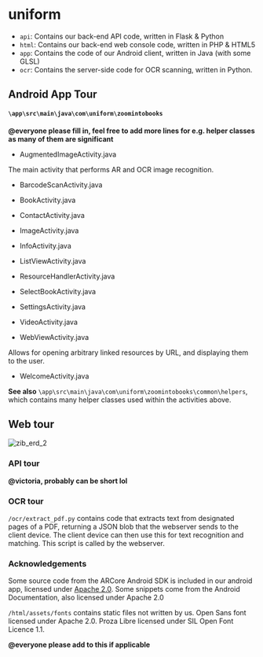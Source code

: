 # uniform

- `api`: Contains our back-end API code, written in Flask & Python
- `html`: Contains our back-end web console code, written in PHP & HTML5
- `app`: Contains the code of our Android client, written in Java (with some GLSL)
- `ocr`: Contains the server-side code for OCR scanning, written in Python.

## Android App Tour

#### `\app\src\main\java\com\uniform\zoomintobooks`

**@everyone please fill in, feel free to add more lines for e.g. helper classes as many of them are significant**

- AugmentedImageActivity.java

The main activity that performs AR and OCR image recognition.

- BarcodeScanActivity.java

- BookActivity.java

- ContactActivity.java

- ImageActivity.java

- InfoActivity.java

- ListViewActivity.java

- ResourceHandlerActivity.java

- SelectBookActivity.java

- SettingsActivity.java

- VideoActivity.java

- WebViewActivity.java

Allows for opening arbitrary linked resources by URL, and displaying them to the user.

- WelcomeActivity.java


**See also** `\app\src\main\java\com\uniform\zoomintobooks\common\helpers`, which contains many helper classes used within the activities above.

## Web tour

![zib_erd_2](https://user-images.githubusercontent.com/63247287/110464106-a1b9f580-80ca-11eb-8760-76979327d8ef.png)

### API tour

**@victoria, probably can be short lol**

### OCR tour

`/ocr/extract_pdf.py` contains code that extracts text from designated pages of a PDF, returning a JSON blob that the webserver sends to the client device. The client device can then use this for text recognition and matching. This script is called by the webserver.

### Acknowledgements

Some source code from the ARCore Android SDK is included in our android app, licensed under [Apache 2.0](https://github.com/google-ar/arcore-android-sdk). Some snippets come from the Android Documentation, also licensed under Apache 2.0

`/html/assets/fonts` contains static files not written by us. Open Sans font licensed under Apache 2.0. Proza Libre licensed under SIL Open Font Licence 1.1. 

**@everyone please add to this if applicable**
